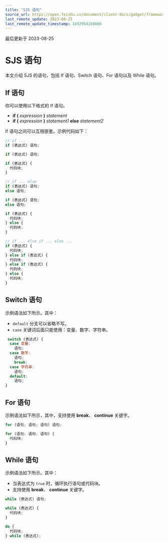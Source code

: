 ```yaml
---
title: "SJS 语句"
source_url: https://open.feishu.cn/document/client-docs/gadget/framework/ui-layer/sjs/sjs-statement
last_remote_update: 2023-08-25
last_remote_update_timestamp: 1692954160000
---
```

最后更新于 2023-08-25

# SJS 语句

本文介绍 SJS 的语句，包括 If 语句、Switch 语句、For 语句以及 While 语句。

## If 语句

你可以使用以下格式的 If 语句。

- **if** **(** *expression* **)** *statement*
- **if** **(** *expression* **)** *statement1* **else** *statement2*

If 语句之间可以互相嵌套。示例代码如下：

```javascript
// if ...
if (表达式) 语句;

if (表达式) 语句;

if (表达式) {
  代码块;
}

// if ... else
if (表达式) 语句;
else 语句;

if (表达式) 语句;
else 语句;

if (表达式) {
  代码块;
} else {
  代码块;
}

// if ... else if ... else ...
if (表达式) {
  代码块;
} else if (表达式) {
  代码块;
} else if (表达式) {
  代码块;
} else {
  代码块;
}
```

## Switch 语句

示例语法如下所示。其中：

- `default` 分支可以省略不写。
- `case` 关键词后面只能使用：变量、数字、字符串。

```javascript
 switch (表达式) {
  case 变量:
    语句;
  case 数字:
    语句;
    break;
  case 字符串:
    语句;
  default:
    语句;
}
```

## For 语句

示例语法如下所示，其中，支持使用 **break**、 **continue** 关键字。

```javascript
for (语句; 语句; 语句) 语句;

for (语句; 语句; 语句) {
  代码块;
}
```

## While 语句

示例语法如下所示。其中：

- 当表达式为 `true` 时，循环执行语句或代码块。
- 支持使用 **break**、 **continue** 关键字。

```javascript
while (表达式) 语句;

while (表达式) {
  代码块;
}

do {
  代码块;
} while (表达式);
```
